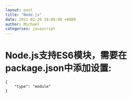 ```yaml
---
layout: post
title: "Node.js"
date: 2021-02-20 19:00:00 +0800
author: Michael
categories: javascript
---
```


# Node.js支持ES6模块，需要在package.json中添加设置:
	{	
		"type": "module"
	}

